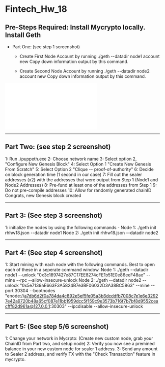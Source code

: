 # Fintech_Hw_18


## Pre-Steps Required: Install Mycrypto locally. Install Geth

- Part One: (see step 1 screenshot)

  - Create First Node Account by running ./geth --datadir node1 account new Copy down information output by this command.

  - Create Second Node Account by running ./geth --datadir node2 account new Copy down information output by this command.

![Screenshot 1](123.org)

---

## Part Two: (see step 2 screenshot)

1: Run ./puppeth.exe 2: Choose network name 3: Select option 2, "Configure New Genesis Block" 4: Select Option 1 "Create New Genesis From Scratch" 5: Select Option 2 "Clique -- proof-of-authority" 6: Decide on block generation time (1 second in our case) 7: Fill out the sealer addresses (x2) with the addresses that were output from Step 1 (Node1 and Node2 Addresses) 8: Pre-fund at least one of the addresses from Step 1 9: Do not pre-compile addresses 10: Allow for randomly generated chainID Congrats, new Genesis block created

---

## Part 3: (See step 3 screenshot)

1: initialize the nodes by using the following commands - Node 1: ./geth init rhhw18.json --datadir node1 Node 2: ./geth init rhhw18.json --datadir node2

---
## Part 4: (See step 4 screenshot)

1: Start mining with each node with the following commands. Best to open each of these in a seperate command window. Node 1: ./geth --datadir node1 --unlock "0x3c1897427e87C17EE8274cFE1b51E0e86eeF48ae" --mine --rpc --allow-insecure-unlock Node 2: ./geth --datadir node2 --unlock "0x5e7139aE663F3A5824B7e3BF06032D3A38BC5863" --mine --port 30304 --bootnodes "enode://a7db6d2f0a784da4c892e5ef5fe05a3b6dcddfb7008c7e1e6e32927e42a9720b48a65cf087e11bb1959dcc5f159c9e3573b716f7b7bf8d9552ceacfff82d961a@127.0.0.1:30303" --ipcdisable --allow-insecure-unlock

---

## Part 5: (See step 5/6 screenshot)

1: Change your network in Mycrpto: (Create new custom node, grab your ChainID from Part two, and setup node) 2: Verify you now see a premined balance in your new custom node for sealer 1 address. 3: Send any amount to Sealer 2 address, and verify TX with the "Check Transaction" feature in mycrypto.
